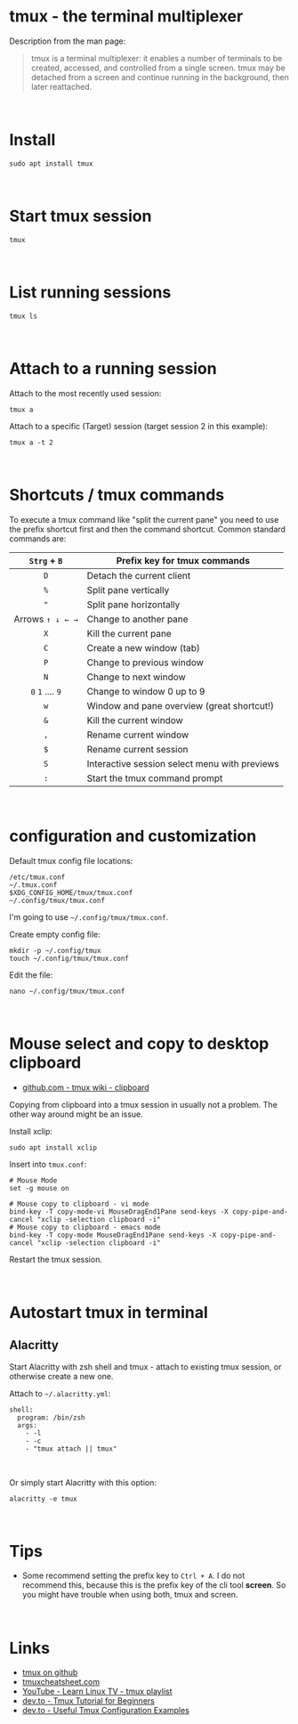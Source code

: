 # tmux - the terminal multiplexer

Description from the man page:

> tmux is a terminal multiplexer: it enables a number of terminals to be created, accessed, and controlled from a single screen.  tmux may be detached from a screen and continue running in the background, then later reattached.

<br>

# Install

```shell
sudo apt install tmux
```

<br>

# Start tmux session

```shell
tmux
```

<br>

# List running sessions

```shell
tmux ls
```

<br>

# Attach to a running session

Attach to the most recently used session:  
```shell
tmux a
```

Attach to a specific (Target) session (target session 2 in this example):  
```shell
tmux a -t 2
```

<br>

# Shortcuts / tmux commands

To execute a tmux command like "split the current pane" you need to use the prefix shortcut first and then the command shortcut. Common standard commands are:

|   `Strg` + `B`   | Prefix key for tmux commands                  |
|:----------------:| --------------------------------------------- |
|       `D`        | Detach the current client                     |
|       `%`        | Split pane vertically                         |
|       `"`        | Split pane horizontally                       |
| Arrows `↑ ↓ ← →` | Change to another pane                        |
|       `X`        | Kill the current pane                         |
|       `C`        | Create a new window (tab)                     |
|       `P`        | Change to previous window                     |
|       `N`        | Change to next window                         |
| `0` `1` .... `9` | Change to window 0 up to 9                    |
|       `w`        | Window and pane overview (great shortcut!)    | 
|       `&`        | Kill the current window                       |
|       `,`        | Rename current window                         |
|       `$`        | Rename current session                        |
|       `S`        | Interactive session select menu with previews |
|       `:`        | Start the tmux command prompt                 |

<br>

# configuration and customization

Default tmux config file locations: 

```shell
/etc/tmux.conf
~/.tmux.conf
$XDG_CONFIG_HOME/tmux/tmux.conf
~/.config/tmux/tmux.conf
```

I'm going to use `~/.config/tmux/tmux.conf`.

Create empty config file:  
```shell
mkdir -p ~/.config/tmux
touch ~/.config/tmux/tmux.conf
```

Edit the file:  
```shell
nano ~/.config/tmux/tmux.conf
```

<br>

# Mouse select and copy to desktop clipboard

- [github.com - tmux wiki - clipboard](https://github.com/tmux/tmux/wiki/Clipboard)

Copying from clipboard into a tmux session in usually not a problem. The other way around might be an issue.

Install xclip:  
```shell
sudo apt install xclip
```

Insert into `tmux.conf`:  
```shell
# Mouse Mode
set -g mouse on

# Mouse copy to clipboard - vi mode
bind-key -T copy-mode-vi MouseDragEnd1Pane send-keys -X copy-pipe-and-cancel "xclip -selection clipboard -i"
# Mouse copy to clipboard - emacs mode
bind-key -T copy-mode MouseDragEnd1Pane send-keys -X copy-pipe-and-cancel "xclip -selection clipboard -i"

```

Restart the tmux session.

<br>

# Autostart tmux in terminal

## Alacritty

Start Alacritty with zsh shell and tmux - attach to existing tmux session, or otherwise create a new one.

Attach to `~/.alacritty.yml`:  
```shell
shell:
  program: /bin/zsh
  args:
    - -l
    - -c
    - "tmux attach || tmux"
```

<br>

Or simply start Alacritty with this option:  
```shell
alacritty -e tmux
```

<br>

# Tips

- Some recommend setting the prefix key to `Ctrl + A`. I do not recommend this, because this is the prefix key of the cli tool **screen**. So you might have trouble when using both, tmux and screen.

<br>

# Links

- [tmux on github](https://github.com/tmux/tmux)
- [tmuxcheatsheet.com](https://tmuxcheatsheet.com/)
- [YouTube - Learn Linux TV - tmux playlist](https://youtube.com/playlist?list=PLT98CRl2KxKGiyV1u6wHDV8VwcQdzfuKe&feature=shared)
- [dev.to - Tmux Tutorial for Beginners](https://dev.to/iggredible/tmux-tutorial-for-beginners-5c52)
- [dev.to - Useful Tmux Configuration Examples](https://dev.to/iggredible/useful-tmux-configuration-examples-k3g)